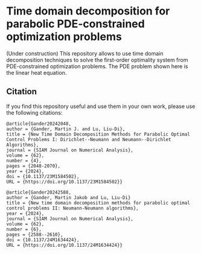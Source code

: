 # Time domain decomposition for parabolic PDE-constrained optimization problems 

(Under construction) This repository allows to use time domain decomposition techniques to solve the first-order optimality system from PDE-constrained optimization problems. The PDE problem shown here is the linear heat equation.

## Citation

If you find this repository useful and use them in your own work, please use the following citations:
```
@article{Gander20242048,
author = {Gander, Martin J. and Lu, Liu-Di},
title = {New Time Domain Decomposition Methods for Parabolic Optimal Control Problems I: Dirichlet--Neumann and Neumann--Dirichlet Algorithms},
journal = {SIAM Journal on Numerical Analysis},
volume = {62},
number = {4},
pages = {2048-2070},
year = {2024},
doi = {10.1137/23M1584502},
URL = {https://doi.org/10.1137/23M1584502}}

@article{Gander20242588,
author = {Gander, Martin Jakob and Lu, Liu-Di}
title = {New time domain decomposition methods for parabolic optimal control problems II: Neumann-Neumann algorithms},
year = {2024},
journal = {SIAM Journal on Numerical Analysis},
volume = {62},
number = {6},
pages = {2588--2610},
doi = {10.1137/24M1634424},
URL = {https://doi.org/10.1137/24M1634424}}
```
